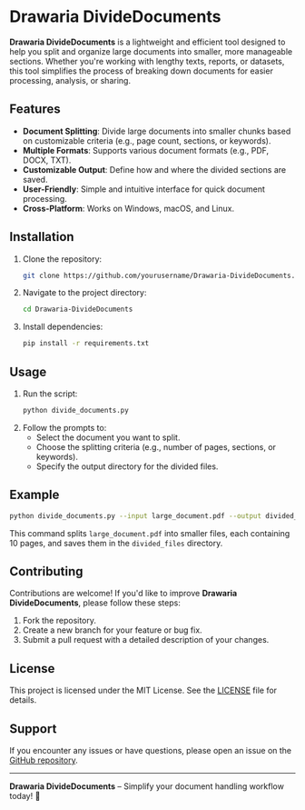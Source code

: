 # Drawaria DivideDocuments

**Drawaria DivideDocuments** is a lightweight and efficient tool designed to help you split and organize large documents into smaller, more manageable sections. Whether you're working with lengthy texts, reports, or datasets, this tool simplifies the process of breaking down documents for easier processing, analysis, or sharing.

## Features

- **Document Splitting**: Divide large documents into smaller chunks based on customizable criteria (e.g., page count, sections, or keywords).
- **Multiple Formats**: Supports various document formats (e.g., PDF, DOCX, TXT).
- **Customizable Output**: Define how and where the divided sections are saved.
- **User-Friendly**: Simple and intuitive interface for quick document processing.
- **Cross-Platform**: Works on Windows, macOS, and Linux.

## Installation

1. Clone the repository:
   ```bash
   git clone https://github.com/yourusername/Drawaria-DivideDocuments.git
   ```
2. Navigate to the project directory:
   ```bash
   cd Drawaria-DivideDocuments
   ```
3. Install dependencies:
   ```bash
   pip install -r requirements.txt
   ```

## Usage

1. Run the script:
   ```bash
   python divide_documents.py
   ```
2. Follow the prompts to:
   - Select the document you want to split.
   - Choose the splitting criteria (e.g., number of pages, sections, or keywords).
   - Specify the output directory for the divided files.

## Example

```bash
python divide_documents.py --input large_document.pdf --output divided_files --pages 10
```
This command splits `large_document.pdf` into smaller files, each containing 10 pages, and saves them in the `divided_files` directory.

## Contributing

Contributions are welcome! If you'd like to improve **Drawaria DivideDocuments**, please follow these steps:
1. Fork the repository.
2. Create a new branch for your feature or bug fix.
3. Submit a pull request with a detailed description of your changes.

## License

This project is licensed under the MIT License. See the [LICENSE](LICENSE) file for details.

## Support

If you encounter any issues or have questions, please open an issue on the [GitHub repository](https://github.com/yourusername/Drawaria-DivideDocuments/issues).

---

**Drawaria DivideDocuments** – Simplify your document handling workflow today! 🚀